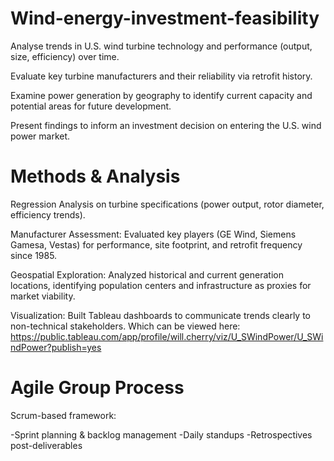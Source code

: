 # Wind-energy-investment-feasibility

Analyse trends in U.S. wind turbine technology and performance (output, size, efficiency) over time.

Evaluate key turbine manufacturers and their reliability via retrofit history.

Examine power generation by geography to identify current capacity and potential areas for future development.

Present findings to inform an investment decision on entering the U.S. wind power market.

# Methods & Analysis

Regression Analysis on turbine specifications (power output, rotor diameter, efficiency trends).

Manufacturer Assessment: Evaluated key players (GE Wind, Siemens Gamesa, Vestas) for performance, site footprint, and retrofit frequency since 1985.

Geospatial Exploration: Analyzed historical and current generation locations, identifying population centers and infrastructure as proxies for market viability.

Visualization: Built Tableau dashboards to communicate trends clearly to non-technical stakeholders. Which can be viewed here: https://public.tableau.com/app/profile/will.cherry/viz/U_SWindPower/U_SWindPower?publish=yes

# Agile Group Process

Scrum-based framework:

-Sprint planning & backlog management
-Daily standups
-Retrospectives post-deliverables
